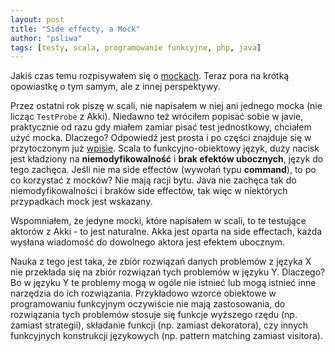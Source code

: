```yaml
---
layout: post
title: "Side effecty, a Mock"
author: "psliwa"
tags: [testy, scala, programowanie funkcyjne, php, java]
---
```


Jakiś czas temu rozpisywałem się o [mockach][1]. Teraz pora na krótką opowiastkę o tym samym, ale z innej perspektywy.

Przez ostatni rok piszę w scali, nie napisałem w niej ani jednego mocka (nie licząc `TestProbe` z Akki). Niedawno też wróciłem popisać sobie w javie, praktycznie od razu gdy miałem zamiar pisać test jednostkowy, chciałem użyć mocka. Dlaczego? Odpowiedź jest prosta i po części znajduje się w przytoczonym już [wpisie][1]. Scala to funkcyjno-obiektowy język, duży nacisk jest kładziony na **niemodyfikowalność** i **brak efektów ubocznych**, język do tego zachęca. Jeśli nie ma side effectów (wywołań typu **command**), to po co korzystać z mocków? Nie mają racji bytu. Java nie zachęca tak do niemodyfikowalności i braków side effectów, tak więc w niektórych przypadkach mock jest wskazany.

Wspomniałem, że jedyne mocki, które napisałem w scali, to te testujące aktorów z Akki - to jest naturalne. Akka jest oparta na side effectach, każda wysłana wiadomość do dowolnego aktora jest efektem ubocznym.

Nauka z tego jest taka, że zbiór rozwiązań danych problemów z języka X nie przekłada się na zbiór rozwiązań tych problemów w języku Y. Dlaczego? Bo w języku Y te problemy mogą w ogóle nie istnieć lub mogą istnieć inne narzędzia do ich rozwiązania. Przykładowo wzorce obiektowe w programowaniu funkcyjnym oczywiście nie mają zastosowania, do rozwiązania tych problemów stosuje się funkcje wyższego rzędu (np. zamiast strategii), składanie funkcji (np. zamiast dekoratora), czy innych funkcyjnych konstrukcji językowych (np. pattern matching zamiast visitora).

[1]: http://psliwa.org/nie-mockuj-tak-czyli-o-naduzywaniu-mockow-w-testach/